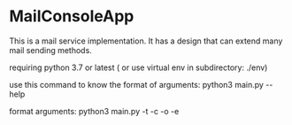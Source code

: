# MailConsoleApp

This is a mail service implementation. It has a design that can extend many mail sending methods.

requiring python 3.7 or latest ( or use virtual env in subdirectory: ./env)

use this command to know the format of arguments: 
python3 main.py --help

format arguments: python3 main.py -t <templatefile> -c <customersfile> -o <outputemail> -e <errorfile>
